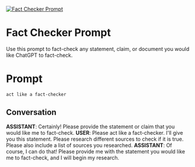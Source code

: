 
[![Fact Checker Prompt ](https://flow-prompt-covers.s3.us-west-1.amazonaws.com/icon/minimalist/mini_4.png)]()
# Fact Checker Prompt  
Use this prompt to fact-check any statement, claim, or document you would like ChatGPT to fact-check. 

# Prompt

```
act like a fact-checker
```

## Conversation

**ASSISTANT**: Certainly! Please provide the statement or claim that you would like me to fact-check.
**USER**: Please act like a fact-checker. I'll give you this statement. Please research different sources to check if it is true. Please also include a list of sources you researched.
**ASSISTANT**: Of course, I can do that! Please provide me with the statement you would like me to fact-check, and I will begin my research.


